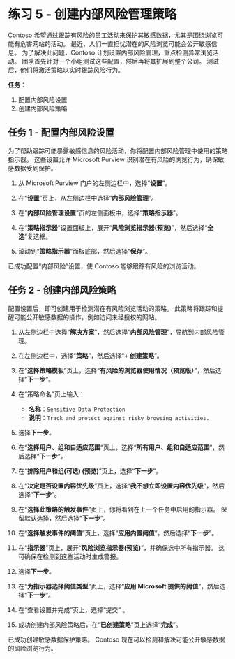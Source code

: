 # 练习 5 - 创建内部风险管理策略

Contoso 希望通过跟踪有风险的员工活动来保护其敏感数据，尤其是围绕浏览可能有危害网站的活动。 最近，人们一直担忧潜在的风险浏览可能会公开敏感信息。 为了解决此问题，Contoso 计划设置内部风险管理，重点检测异常浏览活动。 团队首先针对一个小组测试这些配置，然后再将其扩展到整个公司。 测试后，他们将激活策略以实时跟踪风险行为。

**任务**：

1. 配置内部风险设置
1. 创建内部风险策略

## 任务 1 - 配置内部风险设置

为了帮助跟踪可能暴露敏感信息的风险活动，你将配置内部风险管理中使用的策略指示器。 这些设置允许 Microsoft Purview 识别潜在有风险的浏览行为，确保敏感数据受到保护。

1. 从 Microsoft Purview 门户的左侧边栏中，选择“**设置**”。

1. 在“**设置**”页上，从左侧边栏中选择“**内部风险管理**”。

1. 在“**内部风险管理设置**”页的左侧面板中，选择“**策略指示器**”。

1. 在“**策略指示器**”设置面板上，展开“**风险浏览指示器(预览)**”，然后选择“**全选**”复选框。

1. 滚动到“**策略指示器**”面板底部，然后选择“**保存**”。

已成功配置“内部风险”设置，使 Contoso 能够跟踪有风险的浏览活动。

## 任务 2 - 创建内部风险策略

配置设置后，即可创建用于检测潜在有风险浏览活动的策略。 此策略将跟踪和提醒可能公开敏感数据的操作，例如访问未经授权的网站。

1. 从左侧边栏中选择“**解决方案**”，然后选择“**内部风险管理**”，导航到内部风险管理。

1. 在左侧边栏中，选择“**策略**”，然后选择“**+ 创建策略**”。

1. 在“**选择策略模板**”页上，选择“**有风险的浏览器使用情况（预览版）**”，然后选择“**下一步**”。

1. 在“策略命名”页上输入：

    - **名称**：`Sensitive Data Protection`
    - **说明**：`Track and protect against risky browsing activities.`

1. 选择**下一步**。

1. 在“**选择用户、组和自适应范围**”页上，选择“**所有用户、组和自适应范围**”，然后选择“**下一步**”。

1. 在“**排除用户和组(可选) (预览)**”页上，选择“**下一步**”。

1. 在“**决定是否设置内容优先级**”页上，选择“**我不想立即设置内容优先级**”，然后选择“**下一步**”。

1. 在“**选择此策略的触发事件**”页上，你将看到在上一个任务中启用的指示器。 保留默认选择，然后选择“**下一步**”。

1. 在“**选择触发事件的阈值**”页上，选择“**应用内置阈值**”，然后选择“**下一步**”。

1. 在“**指示器**”页上，展开“**风险浏览指示器(预览)**”，并确保选中所有指示器。 这可确保在检测到这些活动时生成警报。

1. 选择**下一步**。

1. 在“**为指示器选择阈值类型**”页上，选择“**应用 Microsoft 提供的阈值**”，然后选择“**下一步**”。

1. 在“查看设置并完成”页上，选择“提交” 。

1. 成功创建内部风险策略后，在“**已创建策略**”页上选择“**完成**”。

已成功创建敏感数据保护策略。 Contoso 现在可以检测和解决可能公开敏感数据的风险浏览行为。
